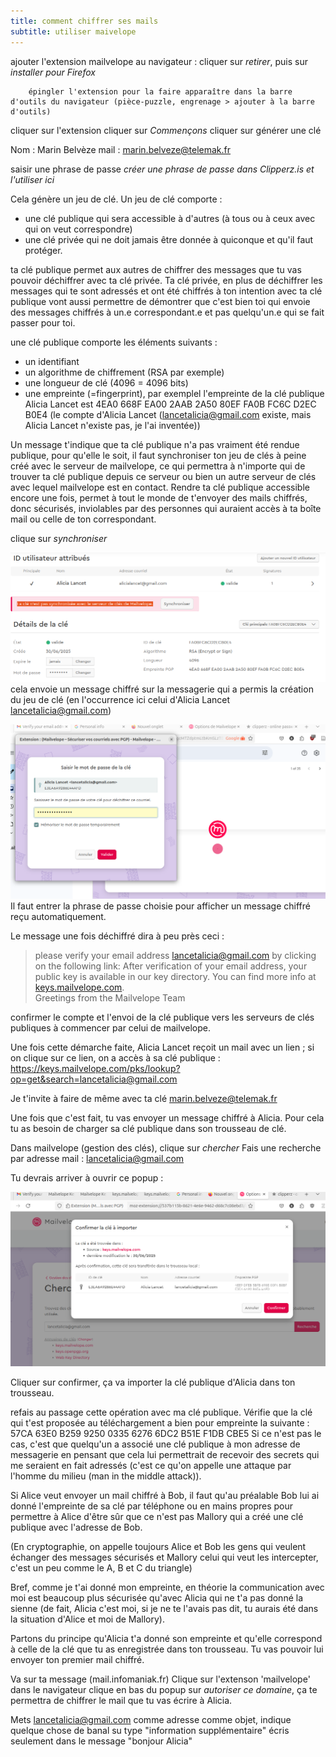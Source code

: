 ```yaml
---
title: comment chiffrer ses mails
subtitle: utiliser maivelope
---
```

ajouter l'extension mailvelope au navigateur : 
cliquer sur *retirer*, puis sur *installer pour Firefox*

		épingler l'extension pour la faire apparaître dans la barre d'outils du navigateur (pièce-puzzle, engrenage > ajouter à la barre d'outils)


cliquer sur l'extension
cliquer sur *Commençons*
cliquer sur générer une clé

Nom : Marin Belvèze
mail : marin.belveze@telemak.fr

saisir une phrase de passe
*créer une phrase de passe dans Clipperz.is et l'utiliser ici*

Cela génère un jeu de clé. 
Un jeu de clé comporte : 

- une clé publique qui sera accessible à d'autres (à tous ou à ceux avec qui on veut correspondre)
- une clé privée qui ne doit jamais être donnée à quiconque et qu'il faut protéger. 

ta clé publique permet aux autres de chiffrer des messages que tu vas pouvoir déchiffrer avec ta clé privée. 
Ta clé privée, en plus de déchiffrer les messages qui te sont adressés et ont été chiffrés à ton intention avec ta clé publique vont aussi permettre de démontrer que c'est bien toi qui envoie des messages chiffrés à un.e correspondant.e et pas quelqu'un.e qui se fait passer pour toi. 

une clé publique comporte les éléments suivants : 
- un identifiant
- un algorithme de chiffrement (RSA par exemple)
- une longueur de clé (4096 = 4096 bits)
- une empreinte (=fingerprint), par exemplel l'empreinte de la clé publique Alicia Lancet est 4EA0 668F EA00 2AAB 2A50 80EF FA0B FC6C D2EC B0E4 (le compte d'Alicia Lancet (lancetalicia@gmail.com existe, mais Alicia Lancet n'existe pas, je l'ai inventée))

Un message t'indique que ta clé publique n'a pas vraiment été rendue publique, pour qu'elle le soit, il faut synchroniser ton jeu de clés à peine créé avec le serveur de mailvelope, ce qui permettra à n'importe qui de trouver ta clé publique depuis ce serveur ou bien un autre serveur de clés avec lequel mailvelope est en contact. 
Rendre ta clé publique accessible encore une fois, permet à tout le monde de t'envoyer des mails chiffrés, donc sécurisés, inviolables par des personnes qui auraient accès à ta boîte mail ou celle de ton correspondant. 

clique sur *synchroniser*

![](images/mailvelope1.png)cela envoie un message chiffré sur la messagerie qui a permis la création du jeu de clé (en l'occurrence ici celui d'Alicia Lancet lancetalicia@gmail.com)

![](images/mailvelope2.png)Il faut entrer la phrase de passe choisie pour afficher un message chiffré reçu automatiquement. 

Le message une fois déchiffré dira à peu près ceci : 

>   please verify your email address [lancetalicia@gmail.com](mailto:lancetalicia@gmail.com) by clicking on the following link: After verification of your email address, your public key is available in our key directory.  You can find more info at [keys.mailvelope.com](https://keys.mailvelope.com).  
>   Greetings from the Mailvelope Team

confirmer le compte et l'envoi de la clé publique vers les serveurs de clés publiques à commencer par celui de mailvelope. 

Une fois cette démarche faite, Alicia Lancet reçoit un mail avec un lien ; si on clique sur ce lien, on a accès à sa clé publique : https://keys.mailvelope.com/pks/lookup?op=get&search=lancetalicia@gmail.com

Je t'invite à faire de même avec ta clé marin.belveze@telemak.fr

Une fois que c'est fait, tu vas envoyer un message chiffré à Alicia. 
Pour cela tu as besoin de charger sa clé publique dans son trousseau de clé. 

Dans mailvelope (gestion des clés), clique sur *chercher*
Fais une recherche par adresse mail : lancetalicia@gmail.com 

Tu devrais arriver à ouvrir ce popup : 

![](images/mailvelope3.png)

Cliquer sur confirmer, ça va importer la clé publique d'Alicia dans ton trousseau. 

refais au passage cette opération avec ma clé publique. 
Vérifie que la clé qui t'est proposée au téléchargement a bien pour empreinte la suivante : 
57CA 63E0 B259 9250 0335 6276 6DC2 B51E F1DB CBE5
Si ce n'est pas le cas, c'est que quelqu'un a associé une clé publique à mon adresse de messagerie en pensant que cela lui permettrait de recevoir des secrets qui me seraient en fait adressés (c'est ce qu'on appelle une attaque par l'homme du milieu (man in the middle attack)). 

Si Alice veut envoyer un mail chiffré à Bob, il faut qu'au préalable Bob lui ai donné l'empreinte de sa clé par téléphone ou en mains propres pour permettre à Alice d'être sûr que ce n'est pas Mallory qui a créé une clé publique avec l'adresse de Bob. 

(En cryptographie, on appelle toujours Alice et Bob les gens qui veulent échanger des messages sécurisés et Mallory celui qui veut les intercepter, c'est un peu comme le A, B et C du triangle)

Bref, comme je t'ai donné mon empreinte, en théorie la communication avec moi est beaucoup plus sécurisée qu'avec Alicia qui ne t'a pas donné la sienne (de fait, Alicia c'est moi, si je ne te l'avais pas dit, tu aurais été dans la situation d'Alice et moi de Mallory).

Partons du principe qu'Alicia t'a donné son empreinte et qu'elle correspond à celle de la clé que tu as enregistrée dans ton trousseau. Tu vas pouvoir lui envoyer ton premier mail chiffré. 

Va sur ta message (mail.infomaniak.fr)
Clique sur l'extenson 'mailvelope' dans le navigateur
clique en bas du popup sur *autoriser ce domaine*, ça te permettra de chiffrer le mail que tu vas écrire à Alicia. 

Mets lancetalicia@gmail.com comme adresse 
comme objet, indique quelque chose de banal su type "information supplémentaire"
écris seulement dans le message "bonjour Alicia"




